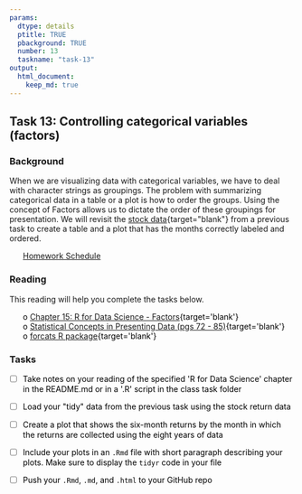 ```yaml
---
params:
  dtype: details
  ptitle: TRUE
  pbackground: TRUE
  number: 13
  taskname: "task-13"
output:
  html_document:
    keep_md: true
---
```







## Task 13: Controlling categorical variables (factors) 
### Background 

When we are visualizing data with categorical variables, we have to deal with character strings as groupings. The problem with summarizing categorical data in a table or a plot is how to order the groups.  Using the concept of Factors allows us to dictate the order of these groupings for presentation. We will revisit the [stock data](https://github.com/byuistats/data/tree/master/Dart_Expert_Dow_6month_anova){target="blank"} from a previous task to create a table and a plot that has the months correctly labeled and ordered.

 * [Homework Schedule](../homework_schedule.html)




<style>
ul {
   color: black;
   list-style-type: none;
   list-style-position: outside;

}

</style>


### Reading

This reading will help you complete the tasks below.

* o [Chapter 15: R for Data Science - Factors](http://r4ds.had.co.nz/factors.html){target='blank'}
* o [Statistical Concepts in Presenting Data (pgs 72 - 85)](http://biostat.mc.vanderbilt.edu/wiki/pub/Main/RafeDonahue/fscipdpfcbg_currentversion.pdf){target='blank'}
* o [forcats R package](http://stat545.com/block029_factors.html){target='blank'}


### Tasks


* [ ] Take notes on your reading of the specified 'R for Data Science' chapter in the README.md or in a '.R' script in the class task folder
* [ ] Load your "tidy" data from the previous task using the stock return data
* [ ] Create a plot that shows the six-month returns by the month in which the returns are collected using the eight years of data
* [ ] Include your plots in an `.Rmd` file with short paragraph describing your plots. Make sure to display the `tidyr` code in your file
* [ ] Push your `.Rmd`, `.md`, and `.html` to your GitHub repo


